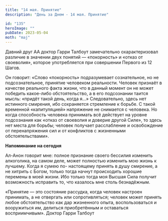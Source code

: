 ```yaml
---
title: "14 мая. Принятие"
description: "День за Днем - 14 мая. Принятие"

id: "135"
heroImage: ""
pubDate: 2023-05-04
moth: "maj"
---
```


Давний друг АА доктор Гарри Талбоут замечательно охарактеризовал различие в
значении двух понятий — «покорность» и «отказ от своеволия», которое
употребляется при совершении Первого из 12 Шагов.

Он говорит: «Слово «покорность» подразумевает сознательное, но не
подсознательное, принятие человеком реальности. Человек признаёт в качестве
реального факта жизни, что в данный момент он не может победить какое-либо
обстоятельство, а в его подсознании таится мысль: «придёт такой день, когда
я…» Следовательно, здесь нет истинного смирения, ибо сохраняется стремление к
борьбе. С такой временной «капитуляцией» напряжение не снимается с человека.
Но когда способность человека принимать всё действует на уровне подсознания
как «отказ от своеволия и доверие другой Силе», то здесь нет места для борьбы;
человек получает расслабление и освобождение от перенапряжения сил и от
конфликтов с жизненными обстоятельствами».

**Напоминание на сегодня**

Ал-Анон говорит мне: полное признание своего бессилия изменить алкоголика, на
самом деле, может полностью изменить мою жизнь к лучшему. Когда я сумею по-
настоящему принять в душу смирение, а не хитрить с Богом, только тогда начнут
происходить хорошие перемены в моей жизни. Ибо только тогда моя Высшая Сила
получит возможность исправить то, что казалось мне столь безнадёжным.

«Принятие — это состояние рассудка, когда человек настроен принимать, а не
отвергать или сопротивляться; человек может принять любое обстоятельство как
дар жизненного опыта, воспользоваться и вооружиться им, делиться приобретённым
и оставаться восприимчивым». Доктор Гарри Талбоут
